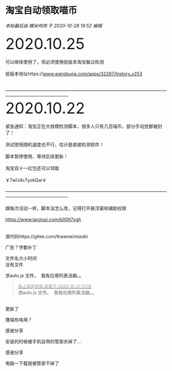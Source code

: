 # 淘宝自动领取喵币


<i class="pstatus"> 本帖最后由 糯米鸡肉 于 2020-10-28 19:52 编辑 </i><br />
<br />
<font size="7">2020.10.25</font><br />
<br />
可以继续使用了，但必须使用低版本淘宝躲过检测<br />
<br />
低版本地址https://www.wandoujia.com/apps/32267/history_v253<br />
<br />
<br />
——————————————————————————————————————————————————<br />
<font size="7">2020.10.22</font><br />
<br />
紧急通知：淘宝正在大规模检测脚本，很多人只有几百喵币，部分手动党都被封了！<br />
<br />
测试使用随机速度也不行，估计是直接检测软件！<br />
<br />
脚本暂停使用，等待后续更新！<br />
<br />
淘宝双十一红包还可以领取<br />
<br />
￥7wU4c7yokQw￥<br />
<br />
——————————————————————————————————————————————————<br />
<br />
跟每次活动一样，脚本没怎么改，记得打开悬浮窗和辅助权限<br />
<br />
https://www.lanzoui.com/b00tl7xgh<br />
<br />
<br />
源代码https://gitee.com/thawne/miaobi

广告？字数补丁

文件名大小时间<br />
没有文件

求auto.js 文件。&nbsp;&nbsp;我有应用列表洁癖。。&nbsp;&nbsp;

<div class="quote"><blockquote><font size="2"><a href="https://www.hostloc.com/forum.php?mod=redirect&amp;goto=findpost&amp;pid=9330673&amp;ptid=756692" target="_blank"><font color="#999999">贱人就是矫情 发表于 2020-10-21 11:09</font></a></font><br />
求auto.js 文件。&nbsp;&nbsp;我有应用列表洁癖。。</blockquote></div><br />
更新了

撸喵有啥用？

感谢分享

安装的时候被手机自带的管家杀掉了...

感谢分享<img id="aimg_GVqi2" onclick="zoom(this, this.src, 0, 0, 0)" class="zoom" src="https://cdn.jsdelivr.net/gh/hishis/forum-master/public/images/patch.gif" onmouseover="img_onmouseoverfunc(this)" onload="thumbImg(this)" border="0" alt="" />

电脑一下载就被管家干掉了<img src="static/image/smiley/default/sweat.gif" smilieid="10" border="0" alt="" />

